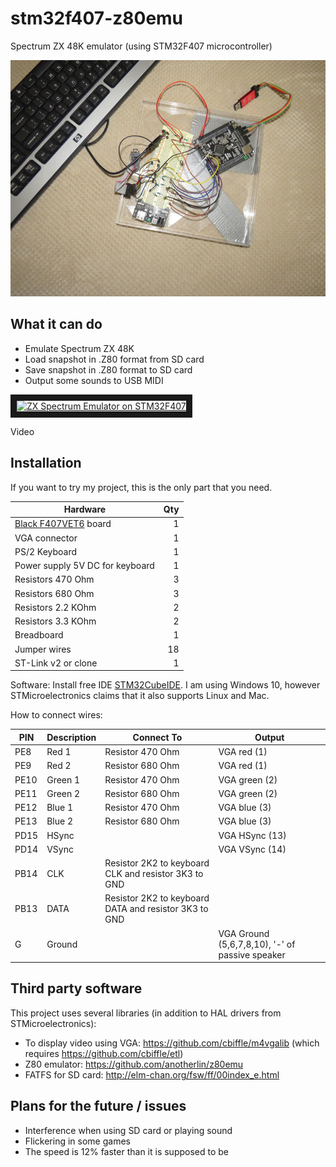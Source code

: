# stm32f407-z80emu
Spectrum ZX 48K emulator (using STM32F407 microcontroller)

![Breadboard](https://raw.githubusercontent.com/abelykh0/stm32f407-z80emu/master/doc/stm32f407-z80emu.jpg)

## What it can do
* Emulate Spectrum ZX 48K
* Load snapshot in .Z80 format from SD card
* Save snapshot in .Z80 format to SD card
* Output some sounds to USB MIDI

<a href="http://www.youtube.com/watch?feature=player_embedded&v=PQxoNzHJnkY
" target="_blank"><img src="http://img.youtube.com/vi/PQxoNzHJnkY/0.jpg" 
alt="ZX Spectrum Emulator on STM32F407" width="480" height="360" border="10" /></a>

Video

## Installation
If you want to try my project, this is the only part that you need.

| Hardware      |    Qty|
| ------------- | -----:|
| [Black F407VET6](https://stm32-base.org/boards/STM32F407VET6-STM32-F4VE-V2.0) board | 1
| VGA connector | 1
| PS/2 Keyboard | 1
| Power supply 5V DC for keyboard | 1
| Resistors 470 Ohm | 3
| Resistors 680 Ohm | 3
| Resistors 2.2 KOhm | 2
| Resistors 3.3 KOhm | 2
| Breadboard | 1
| Jumper wires | 18
| ST-Link v2 or clone | 1

Software: Install free IDE [STM32CubeIDE](https://www.st.com/en/development-tools/stm32cubeide.html/). I am using Windows 10, however STMicroelectronics claims that it also supports Linux and Mac.

How to connect wires:

| PIN | Description | Connect To | Output |
| --- | ----------- | ---------- | ------ |
| PE8  | Red 1   | Resistor 470 Ohm | VGA red (1)
| PE9  | Red 2   | Resistor 680 Ohm | VGA red (1)
| PE10 | Green 1 | Resistor 470 Ohm | VGA green (2)
| PE11 | Green 2 | Resistor 680 Ohm | VGA green (2)
| PE12 | Blue 1  | Resistor 470 Ohm | VGA blue (3)
| PE13 | Blue 2  | Resistor 680 Ohm | VGA blue (3)
| PD15 | HSync   | | VGA HSync (13)
| PD14 | VSync   | | VGA VSync (14)
| PB14 | CLK | Resistor 2K2 to keyboard CLK and resistor 3K3 to GND
| PB13 | DATA | Resistor 2K2 to keyboard DATA and resistor 3K3 to GND
| G | Ground | | VGA Ground (5,6,7,8,10), '-' of passive speaker 

## Third party software
This project uses several libraries (in addition to HAL drivers from STMicroelectronics):
* To display video using VGA: https://github.com/cbiffle/m4vgalib (which requires https://github.com/cbiffle/etl)
* Z80 emulator: https://github.com/anotherlin/z80emu
* FATFS for SD card: http://elm-chan.org/fsw/ff/00index_e.html

## Plans for the future / issues
* Interference when using SD card or playing sound
* Flickering in some games
* The speed is 12% faster than it is supposed to be
